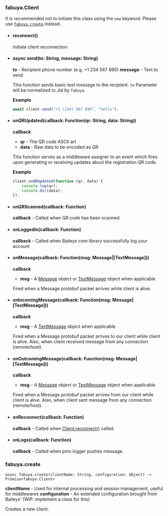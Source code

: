 ### fabuya.Client
It is recommended not to initiate this class using the `new` keyword.
Please use [`fabuya.create`](#fabuyacreate) instead.

 - #### reconnect()
   Initiate client reconnection
 - #### async send(to: String, message: String)
   **to** - Recipient phone number (e.g. +1 234 567 890)
   **message** - Text to send

   This function sends basic text message to the recipient.
   `to` Parameter will be normalized to Jid by `fabuya`.

   **Example**
   ```js
   await client.send("+1 (234) 567 890", "hello");
   ```
 - #### onQRUpdated(callback: Function(qr: String, data: String))
   **callback**
    - **qr** - The QR code ASCII art
    - **data** - Raw data to be encoded as QR

    This function serves as a middleware assigner
    to an event which fires upon generating or receiving
    updates about the registration QR code.

    **Example**
    ```js
    client.onQRUpdated(function (qr, data) {
    	console.log(qr);
    	console.dir(data);
    });
    ```
 - #### onQRScanned(callback: Function)
   **callback** - Called when QR code has been scanned
 - #### onLoggedIn(callback: Function)
   **callback** - Called when Baileys core library successfully log your account
 - #### onMessage(callback: Function(msg: Message|[TextMessage]))
   **callback**
    - **msg** - A [Message](#Message) object or [TextMessage](#TextMessage) object when applicable

   Fired when a Message protobuf packet arrives while client is alive.
 - #### onIncomingMessage(callback: Function(msg: Message|[TextMessage]))
   **callback**
    - **msg** - A [TextMessage](#TextMessage) object when applicable

   Fired when a Message protobuf packet arrives to our client while client is alive.
   Also, when client received message from any connection (remote/host).
 - #### onOutcomingMessage(callback: Function(msg: Message|[TextMessage]))
   **callback**
    - **msg** - A [Message](#Message) object or [TextMessage](#TextMessage) object when applicable

   Fired when a Message protobuf packet arrives from our client while client is alive.
   Also, when client sent message from any connection (remote/host).
 - #### onReconnect(callback: Function)
   **callback** - Called when [Client.reconnect()](#reconnect) called.
 - #### onLogs(callback: Function)
   **callback** - Called when pino logger pushes message.

### fabuya.create
```
async fabuya.create(clientName: String, configuration: Object) -> Promise<fabuya.Client>
```
**clientName** - Used for internal processing and session management, useful for middlewares
**configuration** - An extended configuration brought from Baileys' (WIP: implement a class for this)


Creates a new client.

